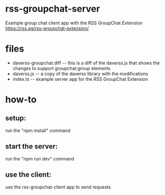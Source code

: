 # rss-groupchat-server
Example group chat client app with the RSS GroupChat Extension  https://rss.ag/rss-groupchat-extension/

# files

- daverss-groupchat.diff -- this is a diff of the daverss.js that shows the changes to support groupchat:group elements
- daverss.js -- a copy of the daverss library with the modifications
- index.ts -- example server app for the RSS GroupChat Extension

# how-to

## setup:

run the "npm install" command

## start the server:

run the "npm run dev" command

## use the client:

use the rss-groupchat-client app to send requests


